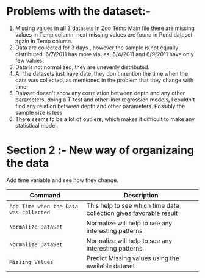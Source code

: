 # Problems with the dataset:-
1. Missing values in all 3 datasets  In Zoo Temp Main file there are missing values in Temp column, next  missing values are found in 
Pond dataset again in Temp column.
2. Data are collected for 3 days , however the sample is not equally distributed. 
6/7/2011 has more vlaues, 6/4/2011 and 6/9/2011 have only few values.
3. Data is not normalized, they are unevenly distributed.
4. All the datasets just have date, they don't mention the time when the data was collected, as mentioned in the problem that they change with time.
5. Dataset doesn't show any correlation between depth and any other parameters, doing a T-test and other liner regression models, I couldn't find any relation between depth and other parameters. Possibly the sample size is less.
6. There seems to be a lot of outliers, which makes it difficult to make any statistical model.

# Section 2 :- New way of organizaing the data
Add time variable and see how they change.



| Command | Description |
| --- | --- |
| `Add Time when the Data was collected` |  This help to see which time data collection gives favorable result |
| `Normalize DataSet` | Normalize will help to see any interesting patterns |
| `Normalize DataSet` | Normalize will help to see any interesting patterns |
| `Missing Values` | Predict Missing values using the available dataset |
